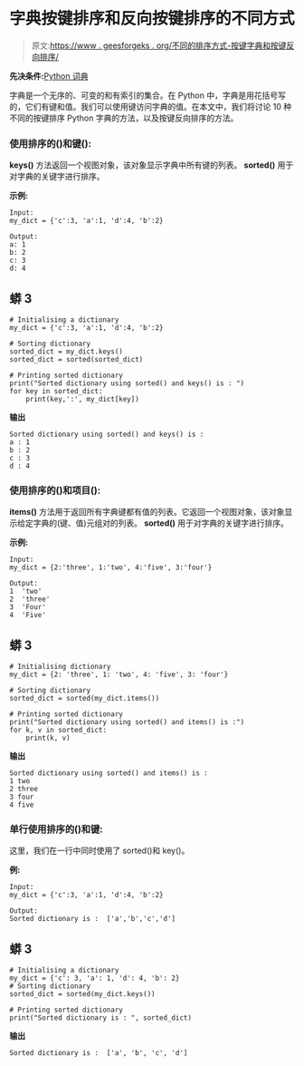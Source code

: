 # 字典按键排序和反向按键排序的不同方式

> 原文:[https://www . geesforgeks . org/不同的排序方式-按键字典和按键反向排序/](https://www.geeksforgeeks.org/different-ways-of-sorting-dictionary-by-keys-and-reverse-sorting-by-keys/)

**先决条件:**[Python 词典](https://www.geeksforgeeks.org/python-dictionary/)

字典是一个无序的、可变的和有索引的集合。在 Python 中，字典是用花括号写的，它们有键和值。我们可以使用键访问字典的值。在本文中，我们将讨论 10 种不同的按键排序 Python 字典的方法，以及按键反向排序的方法。

### **使用排序的()和键():**

**keys()** 方法返回一个视图对象，该对象显示字典中所有键的列表。 **sorted()** 用于对字典的关键字进行排序。

**示例:**

```
Input:
my_dict = {'c':3, 'a':1, 'd':4, 'b':2}

Output:
a: 1
b: 2
c: 3
d: 4

```

## 蟒 3

```
# Initialising a dictionary
my_dict = {'c':3, 'a':1, 'd':4, 'b':2}

# Sorting dictionary
sorted_dict = my_dict.keys()
sorted_dict = sorted(sorted_dict)

# Printing sorted dictionary
print("Sorted dictionary using sorted() and keys() is : ")
for key in sorted_dict:
    print(key,':', my_dict[key])
```

**输出**

```
Sorted dictionary using sorted() and keys() is : 
a : 1
b : 2
c : 3
d : 4

```

### **使用排序的()和项目():**

**items()** 方法用于返回所有字典键都有值的列表。它返回一个视图对象，该对象显示给定字典的(键、值)元组对的列表。 **sorted()** 用于对字典的关键字进行排序。

**示例:**

```
Input:
my_dict = {2:'three', 1:'two', 4:'five', 3:'four'}

Output:
1  'two'
2  'three'
3  'Four'
4  'Five'

```

## 蟒 3

```
# Initialising dictionary
my_dict = {2: 'three', 1: 'two', 4: 'five', 3: 'four'}

# Sorting dictionary
sorted_dict = sorted(my_dict.items())

# Printing sorted dictionary
print("Sorted dictionary using sorted() and items() is :")
for k, v in sorted_dict:
    print(k, v)
```

**输出**

```
Sorted dictionary using sorted() and items() is :
1 two
2 three
3 four
4 five

```

### **单行使用排序的()和键:**

这里，我们在一行中同时使用了 sorted()和 key()。

**例:**

```
Input:
my_dict = {'c':3, 'a':1, 'd':4, 'b':2}

Output:
Sorted dictionary is :  ['a','b','c','d']

```

## 蟒 3

```
# Initialising a dictionary
my_dict = {'c': 3, 'a': 1, 'd': 4, 'b': 2}
# Sorting dictionary
sorted_dict = sorted(my_dict.keys())

# Printing sorted dictionary
print("Sorted dictionary is : ", sorted_dict)
```

**输出**

```
Sorted dictionary is :  ['a', 'b', 'c', 'd']

```